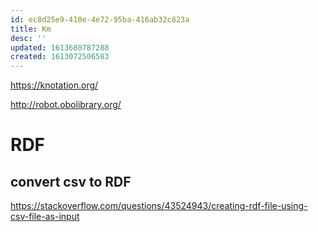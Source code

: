 ```yaml
---
id: ec8d25e9-410e-4e72-95ba-416ab32c823a
title: Km
desc: ''
updated: 1613680787288
created: 1613072506583
---
```



https://knotation.org/

http://robot.obolibrary.org/


# RDF 

## convert csv to RDF 

https://stackoverflow.com/questions/43524943/creating-rdf-file-using-csv-file-as-input

